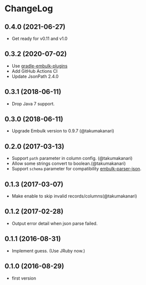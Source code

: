 # ChangeLog

## 0.4.0 (2021-06-27)

* Get ready for v0.11 and v1.0

## 0.3.2 (2020-07-02)

* Use [gradle-embulk-plugins](https://github.com/embulk/gradle-embulk-plugins)
* Add GitHub Actions CI
* Update JsonPath 2.4.0

## 0.3.1 (2018-06-11)

* Drop Java 7 support.

## 0.3.0 (2018-06-11)

* Upgrade Embulk version to 0.9.7 (@takumakanari)

## 0.2.0 (2017-03-13)

* Support `path` parameter in column config. (@takumakanari)
* Allow some strings convert to boolean.(@takumakanari)
* Support `schema` parameter for compatibility [embulk-parser-json](https://github.com/takumakanari/embulk-parser-json).

## 0.1.3 (2017-03-07)

* Make enable to skip invalid records/columns(@takumakanari)

## 0.1.2 (2017-02-28)

* Output error detail when json parse failed.

## 0.1.1 (2016-08-31)

* Implement guess. (Use JRuby now.)

## 0.1.0 (2016-08-29)

* first version
